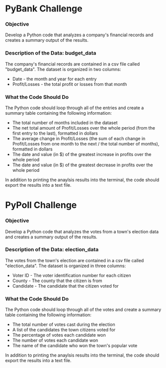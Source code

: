 # PyBank Challenge
### Objective
Develop a Python code that analyzes a company's financial records and creates a summary output of the results.

### Description of the Data: budget_data
The company's financial records are contained in a csv file called "budget_data". The dataset is organized in two columns: 
- Date - the month and year for each entry
- Profit/Losses - the total profit or losses from that month

### What the Code Should Do
The Python code should loop through all of the entries and create a summary table containing the following information:
- The total number of months included in the dataset
- The net total amount of Profit/Losses over the whole period (from the first entry to the last), formatted in dollars
- The average change in Profit/Losses (the sum of each change in Profit/Losses from one month to the next / the total number of months), formatted in dollars
- The date and value (in $) of the greatest increase in profits over the whole period
- The date and value (in $) of the greatest decrease in profits over the whole period

In addition to printing the anaylsis results into the terminal, the code should export the results into a text file.

# PyPoll Challenge
### Objective
Develop a Python code that analyzes the votes from a town's election data and creates a summary output of the results.

### Description of the Data: election_data
The votes from the town's election are contained in a csv file called "election_data". The dataset is organized in three columns:
- Voter ID - The voter identification number for each citizen
- County - The county that the citizen is from
- Candidate - The candidate that the citizen voted for

### What the Code Should Do
The Python code should loop through all of the votes and create a summary table containing the following information:
- The total number of votes cast during the election
- A list of the candidates the town citizens voted for
- The percentage of votes each candidate won
- The number of votes each candidate won
- The name of the candidate who won the town's popular vote

In addition to printing the anaylsis results into the terminal, the code should export the results into a text file.

